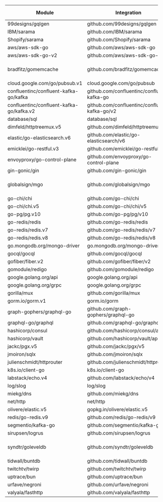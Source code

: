 |   Module    |   Integration   | Minimum Version | Maximum Version | Auto-Instrumented |
|-------------|-----------------|-----------------|-----------------|-----------------|
| 99designs/gqlgen | github.com/99designs/gqlgen | v0.17.36 | v0.17.63 | true |
| IBM/sarama | github.com/IBM/sarama | v1.40.0 | v1.45.0 | true |
| Shopify/sarama | github.com/Shopify/sarama | v1.38.1 | v1.45.0 | true |
| aws/aws-sdk-go | github.com/aws/aws-sdk-go | v1.44.327 | v1.55.5 | true |
| aws/aws-sdk-go-v2 | github.com/aws/aws-sdk-go-v2 | v1.20.3 | v1.32.8 | true |
| bradfitz/gomemcache | github.com/bradfitz/gomemcache | v0.0.0-20230611145640-acc696258285 | v0.0.0-20230905024940-24af94b03874 | false |
| cloud.google.com/go/pubsub.v1 | cloud.google.com/go/pubsub | v1.36.1 | v1.45.3 | true |
| confluentinc/confluent-kafka-go/kafka | github.com/confluentinc/confluent-kafka-go | v1.9.2 | v1.9.2 | false |
| confluentinc/confluent-kafka-go/kafka.v2 | github.com/confluentinc/confluent-kafka-go/v2 | v2.2.0 | v2.8.0 | false |
| database/sql | database/sql | - | - | true |
| dimfeld/httptreemux.v5 | github.com/dimfeld/httptreemux/v5 | v5.5.0 | v5.5.0 | false |
| elastic/go-elasticsearch.v6 | github.com/elastic/go-elasticsearch/v6 | v6.8.5 | v6.8.10 | true |
| emicklei/go-restful.v3 | github.com/emicklei/go-restful/v3 | v3.11.0 | v3.12.1 | false |
| envoyproxy/go-control-plane | github.com/envoyproxy/go-control-plane | v0.13.1 | v0.13.4 | false |
| gin-gonic/gin | github.com/gin-gonic/gin | v1.9.1 | v1.10.0 | true |
| globalsign/mgo | github.com/globalsign/mgo | v0.0.0-20181015135952-eeefdecb41b8 | v0.0.0-20181015135952-eeefdecb41b8 | false |
| go-chi/chi | github.com/go-chi/chi | v1.5.4 | v1.5.5 | true |
| go-chi/chi.v5 | github.com/go-chi/chi/v5 | v5.0.10 | v5.2.0 | true |
| go-pg/pg.v10 | github.com/go-pg/pg/v10 | v10.11.1 | v10.14.0 | false |
| go-redis/redis | github.com/go-redis/redis | v6.15.9+incompatible | v6.15.9+incompatible | false |
| go-redis/redis.v7 | github.com/go-redis/redis/v7 | v7.4.1 | v7.4.1 | true |
| go-redis/redis.v8 | github.com/go-redis/redis/v8 | v8.11.5 | v8.11.5 | true |
| go.mongodb.org/mongo-driver | go.mongodb.org/mongo-driver | v1.12.1 | v1.17.2 | false |
| gocql/gocql | github.com/gocql/gocql | v1.6.0 | v1.7.0 | true |
| gofiber/fiber.v2 | github.com/gofiber/fiber/v2 | v2.52.5 | v2.52.6 | true |
| gomodule/redigo | github.com/gomodule/redigo | v1.8.9 | v1.9.2 | false |
| google.golang.org/api | google.golang.org/api | v0.169.0 | v0.216.0 | false |
| google.golang.org/grpc | google.golang.org/grpc | v1.69.0 | v1.69.4 | true |
| gorilla/mux | github.com/gorilla/mux | v1.8.0 | v1.8.1 | true |
| gorm.io/gorm.v1 | gorm.io/gorm | v1.25.3 | v1.25.12 | true |
| graph-gophers/graphql-go | github.com/graph-gophers/graphql-go | v1.5.0 | v1.5.0 | true |
| graphql-go/graphql | github.com/graphql-go/graphql | v0.8.1 | v0.8.1 | true |
| hashicorp/consul | github.com/hashicorp/consul/api | v1.24.0 | v1.31.0 | false |
| hashicorp/vault | github.com/hashicorp/vault/api | v1.9.2 | v1.15.0 | true |
| jackc/pgx.v5 | github.com/jackc/pgx/v5 | v5.6.0 | v5.7.2 | true |
| jmoiron/sqlx | github.com/jmoiron/sqlx | v1.3.5 | v1.4.0 | false |
| julienschmidt/httprouter | github.com/julienschmidt/httprouter | v1.3.0 | v1.3.0 | true |
| k8s.io/client-go | k8s.io/client-go | v0.25.5 | v0.32.0 | true |
| labstack/echo.v4 | github.com/labstack/echo/v4 | v4.11.1 | v4.13.3 | true |
| log/slog | log/slog | - | - | true |
| miekg/dns | github.com/miekg/dns | v1.1.55 | v1.1.62 | false |
| net/http | net/http | - | - | true |
| olivere/elastic.v5 | gopkg.in/olivere/elastic.v5 | v5.0.84 | v5.0.86 | false |
| redis/go-redis.v9 | github.com/redis/go-redis/v9 | v9.1.0 | v9.7.0 | true |
| segmentio/kafka-go | github.com/segmentio/kafka-go | v0.4.42 | v0.4.47 | true |
| sirupsen/logrus | github.com/sirupsen/logrus | v1.9.3 | v1.9.3 | true |
| syndtr/goleveldb | github.com/syndtr/goleveldb | v1.0.1-0.20220721030215-126854af5e6d | v1.0.1-0.20220721030215-126854af5e6d | false |
| tidwall/buntdb | github.com/tidwall/buntdb | v1.3.0 | v1.3.2 | false |
| twitchtv/twirp | github.com/twitchtv/twirp | v8.1.3+incompatible | v8.1.3+incompatible | true |
| uptrace/bun | github.com/uptrace/bun | v1.1.17 | v1.2.8 | false |
| urfave/negroni | github.com/urfave/negroni | v1.0.0 | v1.0.0 | false |
| valyala/fasthttp | github.com/valyala/fasthttp | v1.51.0 | v1.58.0 | false |
